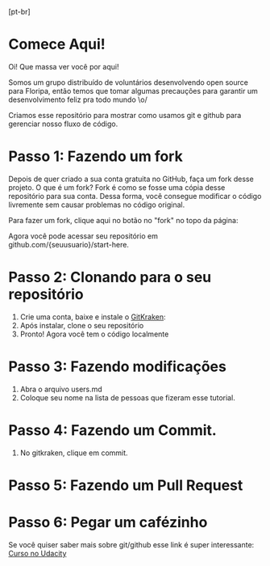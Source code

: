 [pt-br]

# Comece Aqui!

Oi! Que massa ver você por aqui!

Somos um grupo distribuído de voluntários desenvolvendo open source para Floripa, então temos que tomar algumas precauções para garantir um desenvolvimento feliz pra todo mundo \o/

Criamos esse repositório para mostrar como usamos git e github para gerenciar nosso fluxo de código.

# Passo 1: Fazendo um fork

Depois de quer criado a sua conta gratuita no GitHub, faça um fork desse projeto. O que é um fork? Fork é como se fosse uma cópia desse repositório para sua conta. Dessa forma, você consegue modificar o código livremente sem causar problemas no código original.

Para fazer um fork, clique aqui no botão no "fork" no topo da página:

Agora você pode acessar seu repositório em github.com/{seuusuario}/start-here.

# Passo 2: Clonando para o seu repositório

1. Crie uma conta, baixe e instale o [GitKraken](https://www.gitkraken.com/):
2. Após instalar, clone o seu repositório
3. Pronto! Agora você tem o código localmente

# Passo 3: Fazendo modificações

1. Abra o arquivo users.md
2. Coloque seu nome na lista de pessoas que fizeram esse tutorial.

# Passo 4: Fazendo um Commit.
1. No gitkraken, clique em commit.

# Passo 5: Fazendo um Pull Request

# Passo 6: Pegar um cafézinho

Se você quiser saber mais sobre git/github esse link é super interessante: [Curso no Udacity](https://br.udacity.com/course/how-to-use-git-and-github--ud775/)
